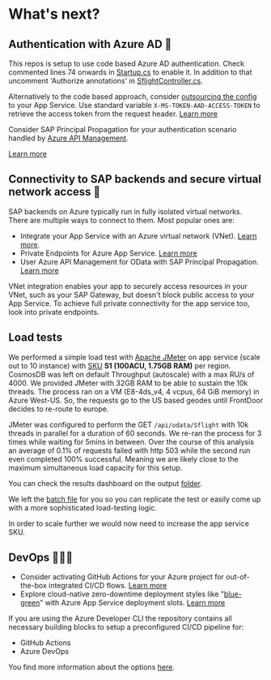 # What's next?

## Authentication with Azure AD 🔐

This repos is setup to use code based Azure AD authentication. Check commented lines 74 onwards in [Startup.cs](GenericODataWebAPI/Startup.cs) to enable it. In addition to that uncomment 'Authorize annotations' in [SflightController.cs](../GenericODataWebAPI/Controllers/SflightController.cs).

Alternatively to the code based approach, consider [outsourcing the config](https://learn.microsoft.com/azure/app-service/configure-authentication-provider-aad) to your App Service. Use standard variable `X-MS-TOKEN-AAD-ACCESS-TOKEN` to retrieve the access token from the request header. [Learn more](https://learn.microsoft.com/azure/app-service/configure-authentication-oauth-tokens#retrieve-tokens-in-app-code)

Consider SAP Principal Propagation for your authentication scenario handled by [Azure API Management](https://learn.microsoft.com/azure/api-management/sap-api#production-considerations).

[Learn more](https://github.com/Azure/api-management-policy-snippets/blob/master/examples/Request%20OAuth2%20access%20token%20from%20SAP%20using%20AAD%20JWT%20token.xml)

## Connectivity to SAP backends and secure virtual network access 🔌

SAP backends on Azure typically run in fully isolated virtual networks. There are multiple ways to connect to them. Most popular ones are:

* Integrate your App Service with an Azure virtual network (VNet). [Learn more](https://learn.microsoft.com/azure/app-service/configure-vnet-integration-enable).
* Private Endpoints for Azure App Service. [Learn more](https://learn.microsoft.com/azure/app-service/networking/private-endpoint?source=recommendations)
* User Azure API Management for OData with SAP Principal Propagation. [Learn more](https://learn.microsoft.com/azure/api-management/sap-api#production-considerations)

VNet integration enables your app to securely access resources in your VNet, such as your SAP Gateway, but doesn't block public access to your App Service. To achieve full private connectivity for the app service too, look into private endpoints.

## Load tests

We performed a simple load test with [Apache JMeter](https://jmeter.apache.org/) on app service (scale out to 10 instance) with [SKU](https://docs.microsoft.com/azure/app-service/overview-hosting-plans) **S1 (100ACU, 1.75GB RAM)** per region. CosmosDB was left on default Throughput (autoscale) with a max RU/s of 4000. We provided JMeter with 32GB RAM to be able to sustain the 10k threads. The process ran on a VM (E8-4ds_v4, 4 vcpus, 64 GiB memory) in Azure West-US. So, the requests go to the US based geodes until FrontDoor decides to re-route to europe.

JMeter was configured to perform the GET `/api/odata/Sflight` with 10k threads in parallel for a duration of 60 seconds. We re-ran the process for 3 times while waiting for 5mins in between. Over the course of this analysis an average of 0.1% of requests failed with http 503 while the second run even completed 100% successful. Meaning we are likely close to the maximum simultaneous load capacity for this setup.

You can check the results dashboard on the output [folder](Test/Output/index.html).

We left the [batch file](Test/JMeter-cli-test.bat) for you so you can replicate the test or easily come up with a more sophisticated load-testing logic.

In order to scale further we would now need to increase the app service SKU.

## DevOps 👩🏾‍💻

* Consider activating GitHub Actions for your Azure project for out-of-the-box integrated CI/CD flows. [Learn more](https://docs.microsoft.com/azure/app-service/deploy-github-actions?tabs=applevel)
* Explore cloud-native zero-downtime deployment styles like "[blue-green](https://learn.microsoft.com/azure/architecture/example-scenario/blue-green-spring/blue-green-spring)" with Azure App Service deployment slots. [Learn more](https://docs.microsoft.com/azure/app-service/deploy-staging-slots)

If you are using the Azure Developer CLI the repository contains all necessary building blocks to setup a preconfigured CI/CD pipeline for:

* GitHub Actions
* Azure DevOps

You find more information about the options [here](AZD-CICD-SETUP.md).
